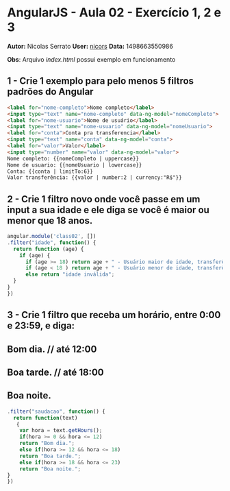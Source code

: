 # AngularJS - Aula 02 - Exercício 1, 2 e 3
**Autor:** Nicolas Serrato
**User:** [nicors](https://github.com/nicors)
**Data:** 1498663550986

**Obs**: Arquivo *index.html* possui exemplo em funcionamento

## 1 - Crie 1 exemplo para pelo menos 5 filtros padrões do Angular

```html
<label for="nome-completo">Nome completo</label>
<input type="text" name="nome-completo" data-ng-model="nomeCompleto">
<label for="nome-usuario">Nome de usuário</label>
<input type="text" name="nome-usuario" data-ng-model="nomeUsuario">
<label for="conta">Conta pra transferencia</label>
<input type="text" name="conta" data-ng-model="conta">
<label for="valor">Valor</label>
<input type="number" name="valor" data-ng-model="valor">
Nome completo: {{nomeCompleto | uppercase}} 
Nome de usuario: {{nomeUsuario | lowercase}}
Conta: {{conta | limitTo:6}}
Valor transferência: {{valor | number:2 | currency:"R$"}}
```

## 2 - Crie 1 filtro novo onde você passe em um input a sua idade e ele diga se você é maior ou menor que 18 anos.

```js
angular.module('class02', [])
.filter("idade", function() {
  return function (age) {
    if (age) {
      if (age >= 18) return age + " - Usuário maior de idade, transferência aprovada";
      if (age < 18 ) return age + " - Usuário menor de idade, transferência pendente";
      else return "idade inválida";
  }
}
})
```

## 3 - Crie 1 filtro que receba um horário, entre 0:00 e 23:59, e diga:
## Bom dia. // até 12:00
## Boa tarde. // até 18:00
## Boa noite.

```js
.filter("saudacao", function() {
  return function(text)
   {
    var hora = text.getHours();
    if(hora >= 0 && hora <= 12)
    return "Bom dia.";
    else if(hora >= 12 && hora <= 18)
    return "Boa tarde.";
    else if(hora >= 18 && hora <= 23)
    return "Boa noite.";
}
})
```
